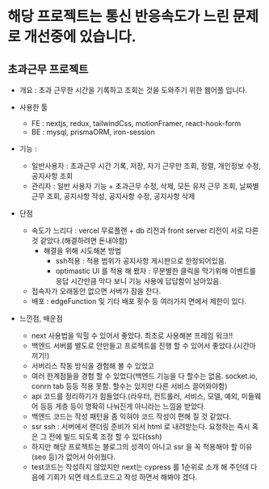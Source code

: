 # 해당 프로젝트는 통신 반응속도가 느린 문제로 개선중에 있습니다.

## 초과근무 프로젝트


- 개요 : 초과 근무한 시간을 기록하고 조회는 것을 도와주기 위한 웹어플 입니다.
- 사용한 툴
  - FE : nextjs, redux, tailwindCss, motionFramer, react-hook-form
  - BE : mysql, prismaORM, iron-session
- 기능 :
  - 일반사용자 : 초과근무 시간 기록, 저장, 자기 근무만 조회, 정렬, 개인정보 수정, 공지사항 조회
  - 관리자 : 일반 사용자 기능 + 초과근무 수정, 삭제, 모든 유저 근무 조회, 날짜별 근무 조회, 공지사항 작성, 공지사항 수정, 공지사항 삭제
- 단점 
  - 속도가 느리다 : vercel 무료플랜 + db 리전과 front server 리전이 서로 다른것 같았다.(해결하려면 돈내야함)
    - 해결을 위해 시도해본 방법
      - ssh적용 : 적용 범위가 공지사항 게시판으로 한정되어있음.
      - optimastic UI 를 적용 해 봤자 : 무분별한 클릭을 막기위해 이벤트를 응답 시간만큼 막다 보니 기능 사용에 답답함이 남아있음.
  - 접속자가 오래동안 없으면 서버가 잠을 잔다.
  - 배포 : edgeFunction 및 기타 배포 횟수 등 여러가지 면에서 제한이 있다.
  
- 느낀점, 배운점
  - next 사용법을 익힐 수 있어서 좋았다. 최초로 사용해본 프레임 워크!!
  - 백엔드 서버를 별도로 안만들고 프로젝트를 진행 할 수 있어서 좋았다.(시간아끼기!)
  - 서버리스 작동 방식을 경험해 볼 수 있었고
  - 여러 한계점들을 경험 할 수 있었다(백엔드 기능을 다 할수는 없음. socket.io, conrn tab 등등 적용 못함. 할수는 있지만 다른 서비스 끌어와야함)
  - api 코드를 정리하기가 힘들었다.(라우터, 컨트롤러, 서비스, 모델, 예외, 미들웨어 등등 게층 등이 명확히 나눠진게 아니라는 느낌을 받았다.
  - 백엔드 코드는 작성 패턴을 좀 익혀야 코드 작성이 편해 질 것 같았다.
  - ssr ssh : 서버에서 랜더링 준비가 되서 html 로 내려받는다. 요청하는 즉시 혹은 그 전에 빌드 되도록 조정 할 수 있다(ssh)
  - 하지만 해당 프로젝트는 블로그의 성격이 아니고 ssr 을 꼭 적용해야 할 이유(seo 등)가 없어서 아쉬웠다.
  - test코드는 작성하지 않았지만 next는 cypress 를 1순위로 소개 해 주던데 다음에 기회가 되면 테스트코드고 작성 하면서 해봐야 겠다.
